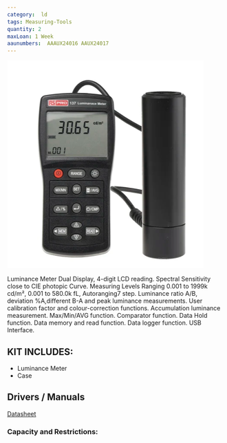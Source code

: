 ```yaml
---
category:  ld
tags: Measuring-Tools
quantity: 2
maxLoan: 1 Week
aaunumbers:  AAAUX24016 AAUX24017
---
```

![Luminance Meter](/assets/images/equip/rs-pro-lum.png)

Luminance Meter
Dual Display, 4-digit LCD reading.
Spectral Sensitivity close to CIE photopic Curve.
Measuring Levels Ranging 0.001 to 1999k cd/m², 0.001 to 580.0k fL, Autoranging7 step.
Luminance ratio A/B, deviation %A,different B-A and peak luminance measurements.
User calibration factor and colour-correction functions.
Accumulation luminance measurement.
Max/Min/AVG function.
Comparator function.
Data Hold function.
Data memory and read function.
Data logger function.
USB Interface.

## KIT INCLUDES:
-  Luminance Meter
-  Case

## Drivers / Manuals
[Datasheet](https://docs.rs-online.com/b3c2/A700000008473837.pdf)



### Capacity and Restrictions:

